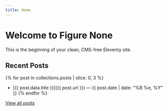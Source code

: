 ```yaml
---
title: Home
---
```


# Welcome to Figure None

This is the beginning of your clean, CMS-free Eleventy site.

## Recent Posts

{% for post in collections.posts | slice: 0, 3 %}
- [{{ post.data.title }}]({{ post.url }}) — {{ post.date | date: "%B %e, %Y" }}
{% endfor %}

[View all posts](/posts)